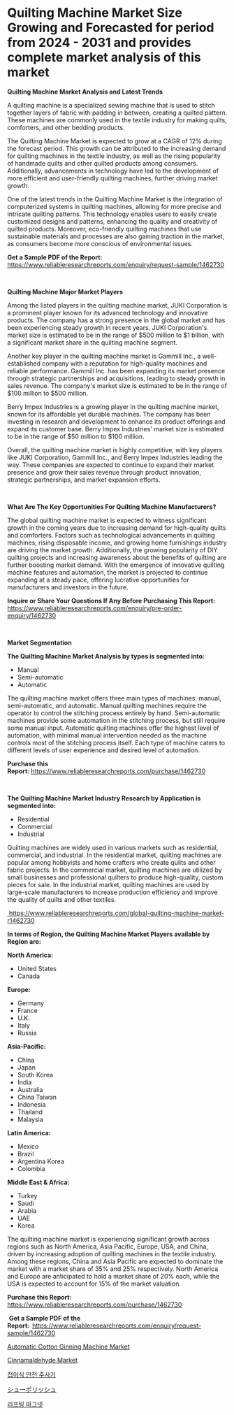 <p><h1>Quilting Machine Market Size Growing and Forecasted for period from 2024 - 2031 and provides complete market analysis of this market</h1></p><p><strong>Quilting Machine Market Analysis and Latest Trends</strong></p>
<p><p>A quilting machine is a specialized sewing machine that is used to stitch together layers of fabric with padding in between, creating a quilted pattern. These machines are commonly used in the textile industry for making quilts, comforters, and other bedding products.</p><p>The Quilting Machine Market is expected to grow at a CAGR of 12% during the forecast period. This growth can be attributed to the increasing demand for quilting machines in the textile industry, as well as the rising popularity of handmade quilts and other quilted products among consumers. Additionally, advancements in technology have led to the development of more efficient and user-friendly quilting machines, further driving market growth.</p><p>One of the latest trends in the Quilting Machine Market is the integration of computerized systems in quilting machines, allowing for more precise and intricate quilting patterns. This technology enables users to easily create customized designs and patterns, enhancing the quality and creativity of quilted products. Moreover, eco-friendly quilting machines that use sustainable materials and processes are also gaining traction in the market, as consumers become more conscious of environmental issues.</p></p>
<p><strong>Get a Sample PDF of the Report:&nbsp;</strong> <a href="https://www.reliableresearchreports.com/enquiry/request-sample/1462730">https://www.reliableresearchreports.com/enquiry/request-sample/1462730</a></p>
<p>&nbsp;</p>
<p><strong>Quilting Machine Major Market Players</strong></p>
<p><p>Among the listed players in the quilting machine market, JUKI Corporation is a prominent player known for its advanced technology and innovative products. The company has a strong presence in the global market and has been experiencing steady growth in recent years. JUKI Corporation's market size is estimated to be in the range of $500 million to $1 billion, with a significant market share in the quilting machine segment.</p><p>Another key player in the quilting machine market is Gammill Inc., a well-established company with a reputation for high-quality machines and reliable performance. Gammill Inc. has been expanding its market presence through strategic partnerships and acquisitions, leading to steady growth in sales revenue. The company's market size is estimated to be in the range of $100 million to $500 million.</p><p>Berry Impex Industries is a growing player in the quilting machine market, known for its affordable yet durable machines. The company has been investing in research and development to enhance its product offerings and expand its customer base. Berry Impex Industries' market size is estimated to be in the range of $50 million to $100 million.</p><p>Overall, the quilting machine market is highly competitive, with key players like JUKI Corporation, Gammill Inc., and Berry Impex Industries leading the way. These companies are expected to continue to expand their market presence and grow their sales revenue through product innovation, strategic partnerships, and market expansion efforts.</p></p>
<p>&nbsp;</p>
<p><strong>What Are The Key Opportunities For Quilting Machine Manufacturers?</strong></p>
<p><p>The global quilting machine market is expected to witness significant growth in the coming years due to increasing demand for high-quality quilts and comforters. Factors such as technological advancements in quilting machines, rising disposable income, and growing home furnishings industry are driving the market growth. Additionally, the growing popularity of DIY quilting projects and increasing awareness about the benefits of quilting are further boosting market demand. With the emergence of innovative quilting machine features and automation, the market is projected to continue expanding at a steady pace, offering lucrative opportunities for manufacturers and investors in the future.</p></p>
<p><strong>Inquire or Share Your Questions If Any Before Purchasing This Report:</strong> <a href="https://www.reliableresearchreports.com/enquiry/pre-order-enquiry/1462730">https://www.reliableresearchreports.com/enquiry/pre-order-enquiry/1462730</a></p>
<p>&nbsp;</p>
<p><strong>Market Segmentation</strong></p>
<p><strong>The Quilting Machine Market Analysis by types is segmented into:</strong></p>
<p><ul><li>Manual</li><li>Semi-automatic</li><li>Automatic</li></ul></p>
<p><p>The quilting machine market offers three main types of machines: manual, semi-automatic, and automatic. Manual quilting machines require the operator to control the stitching process entirely by hand. Semi-automatic machines provide some automation in the stitching process, but still require some manual input. Automatic quilting machines offer the highest level of automation, with minimal manual intervention needed as the machine controls most of the stitching process itself. Each type of machine caters to different levels of user experience and desired level of automation.</p></p>
<p><strong>Purchase this Report:&nbsp;</strong><a href="https://www.reliableresearchreports.com/purchase/1462730">https://www.reliableresearchreports.com/purchase/1462730</a></p>
<p>&nbsp;</p>
<p><strong>The Quilting Machine Market Industry Research by Application is segmented into:</strong></p>
<p><ul><li>Residential</li><li>Commercial</li><li>Industrial</li></ul></p>
<p><p>Quilting machines are widely used in various markets such as residential, commercial, and industrial. In the residential market, quilting machines are popular among hobbyists and home crafters who create quilts and other fabric projects. In the commercial market, quilting machines are utilized by small businesses and professional quilters to produce high-quality, custom pieces for sale. In the industrial market, quilting machines are used by large-scale manufacturers to increase production efficiency and improve the quality of quilts and other textiles.</p></p>
<p><a href="https://www.reliableresearchreports.com/global-quilting-machine-market-r1462730">&nbsp;https://www.reliableresearchreports.com/global-quilting-machine-market-r1462730</a></p>
<p><strong>In terms of Region, the Quilting Machine Market Players available by Region are:</strong></p>
<p>
    <p> <strong> North America: </strong>
        <ul>
            <li>United States</li>
            <li>Canada</li>
        </ul>
        </p> 
    <p> <strong> Europe: </strong>
        <ul>
            <li>Germany</li>
            <li>France</li>
            <li>U.K.</li>
            <li>Italy</li>
            <li>Russia</li>
        </ul>
        </p> 
    <p> <strong> Asia-Pacific: </strong>
        <ul>
            <li>China</li>
            <li>Japan</li>
            <li>South Korea</li>
            <li>India</li>
            <li>Australia</li>
            <li>China Taiwan</li>
            <li>Indonesia</li>
            <li>Thailand</li>
            <li>Malaysia</li>
        </ul>
        </p> 
    <p> <strong> Latin America: </strong>
        <ul>
            <li>Mexico</li>
            <li>Brazil</li>
            <li>Argentina Korea</li>
            <li>Colombia</li>
        </ul>
        </p> 
    <p> <strong> Middle East & Africa: </strong>
        <ul>
            <li>Turkey</li>
            <li>Saudi</li>
            <li>Arabia</li>
            <li>UAE</li>
            <li>Korea</li>
        </ul>
    </p>
    </p>
<p><p>The quilting machine market is experiencing significant growth across regions such as North America, Asia Pacific, Europe, USA, and China, driven by increasing adoption of quilting machines in the textile industry. Among these regions, China and Asia Pacific are expected to dominate the market with a market share of 35% and 25% respectively. North America and Europe are anticipated to hold a market share of 20% each, while the USA is expected to account for 15% of the market valuation.</p></p>
<p><strong>Purchase this Report: </strong><a href="https://www.reliableresearchreports.com/purchase/1462730">https://www.reliableresearchreports.com/purchase/1462730</a></p>
<p>&nbsp;<strong>Get a Sample PDF of the Report:&nbsp;&nbsp;</strong><a href="https://www.reliableresearchreports.com/enquiry/request-sample/1462730">https://www.reliableresearchreports.com/enquiry/request-sample/1462730</a></p>
<p><strong></strong></p>
<p><p><a href="https://github.com/RickHolmes3/Market-Research-Report-List-4/blob/main/automatic-cotton-ginning-machine-market.md">Automatic Cotton Ginning Machine Market</a></p><p><a href="https://www.linkedin.com/pulse/cinnamaldehyde-market-size-trends-growth-outlook-forecasted-er0if?trackingId=Dc6NqzSqjk8XWhIVM3UROg%3D%3D">Cinnamaldehyde Market</a></p><p><a href="https://medium.com/@earnesteidenreichja/%ED%83%80%EC%82%90%EB%93%9C-%EB%AC%B4%EA%B2%B0%EC%A6%9D-%EC%A3%BC%EC%82%AC%EA%B8%B0-%EC%8B%9C%EC%9E%A5%EC%9D%80-%EC%8B%9C%EC%9E%A5-%EC%A0%90%EC%9C%A0%EC%9C%A8-%EA%B7%9C%EB%AA%A8-%EB%B0%8F-2031%EB%85%84%EA%B9%8C%EC%A7%80-%EC%98%88%EC%83%81%EB%90%9C-%EC%98%88%EC%B8%A1%EC%97%90-%EC%B4%88%EC%A0%90%EC%9D%84-%EB%A7%9E%EC%B6%94%EA%B3%A0-%EC%9E%88%EC%8A%B5%EB%8B%88%EB%8B%A4-7a18a5fe3806">접이식 안전 주사기</a></p><p><a href="https://medium.com/@nayelibosco2023/%E9%9D%B4%E7%A3%A8%E3%81%8D%E5%B8%82%E5%A0%B4-2031%E5%B9%B4%E3%81%BE%E3%81%A7%E3%81%AE%E6%88%90%E5%8A%9F%E3%81%99%E3%82%8B%E3%83%93%E3%82%B8%E3%83%8D%E3%82%B9%E6%88%A6%E7%95%A5%E3%81%AE%E9%8D%B5-a10a51425e8d">シューポリッシュ</a></p><p><a href="https://medium.com/@francescaove76856/%EB%A6%AC%ED%94%84%ED%8C%85-%EC%9E%90%EC%84%9D-%EC%8B%9C%EC%9E%A5-%EC%8B%9C%EC%9E%A5-cagr-%EC%8B%9C%EC%9E%A5-%EB%8F%99%ED%96%A5-%EB%B0%8F-%EC%84%B1%EC%9E%A5-%EC%A0%84%EB%9E%B5%EC%97%90-%EB%8C%80%ED%95%9C-%ED%86%B5%EC%B0%B0%EB%A0%A5-33b5b442ce33">리프팅 마그넷</a></p></p>